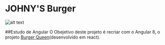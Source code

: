 # JOHNY'S Burger
![alt text](src/img.jpg)


##Estudo de Angular
O Obejetivo deste projeto é recriar com o Angular 8,
o projeto [Burger Queen](https://github.com/TanagraAndria/SAP005-burger-queen)(desenvolvido em react).
